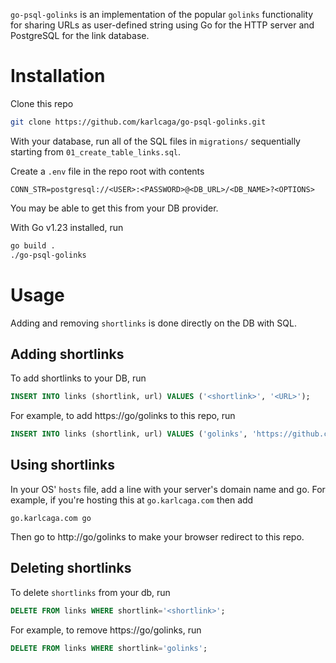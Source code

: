 `go-psql-golinks` is an implementation of the popular `golinks` functionality for sharing URLs as user-defined string using Go for the HTTP server and PostgreSQL for the link database.

# Installation
Clone this repo
```sh
git clone https://github.com/karlcaga/go-psql-golinks.git
```

With your database, run all of the SQL files in `migrations/` sequentially starting from `01_create_table_links.sql`.

Create a `.env` file in the repo root with contents
```
CONN_STR=postgresql://<USER>:<PASSWORD>@<DB_URL>/<DB_NAME>?<OPTIONS>
```
You may be able to get this from your DB provider.

With Go v1.23 installed, run
```bash
go build .
./go-psql-golinks
```

# Usage

Adding and removing `shortlinks` is done directly on the DB with SQL.

## Adding shortlinks

To add shortlinks to your DB, run
```sql
INSERT INTO links (shortlink, url) VALUES ('<shortlink>', '<URL>');
```

For example, to add https://go/golinks to this repo, run
```sql
INSERT INTO links (shortlink, url) VALUES ('golinks', 'https://github.com/karlcaga/go-psql-golinks');
``` 

## Using shortlinks

In your OS' `hosts` file, add a line with your server's domain name and go.
For example, if you're hosting this at `go.karlcaga.com` then add
```
go.karlcaga.com go
```

Then go to http://go/golinks to make your browser redirect to this repo.

## Deleting shortlinks

To delete `shortlinks` from your db, run
```sql
DELETE FROM links WHERE shortlink='<shortlink>';
```

For example, to remove https://go/golinks, run
```sql
DELETE FROM links WHERE shortlink='golinks';
```
